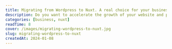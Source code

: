 ```yaml
---
title: Migrating from Wordpress to Nuxt. A real choice for your business?
description: Do you want to accelerate the growth of your website and provide the best experience to users? Perhaps WordPress is holding back your business, and Nuxt can help you take the next technological step.
categories: [business, nuxt]
readTime: 8
cover: /images/migrating-wordpress-to-nuxt.jpg
slug: migrating-wordpress-to-nuxt
createdAt: 2024-01-08
---
```


